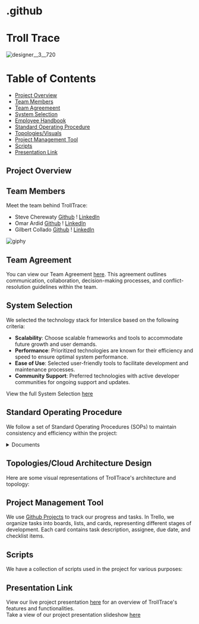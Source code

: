 # .github
# Troll Trace

![designer__3__720](https://github.com/TrollTrace/TrollTrace/assets/158124623/04e2fb83-68e1-40d2-9570-c94f9bfa6e39)


Table of Contents
=================
<!--ts-->
  * [Project Overview]()
  * [Team Members]()
  * [Team Agreemeent]()
  * [System Selection]()
  * [Employee Handbook]()
  * [Standard Operating Procedure]()
  * [Topologies/Visuals]()
  * [Project Management Tool]()
  * [Scripts]()
  * [Presentation Link]()
<!--te-->

## Project Overview

## Team Members
Meet the team behind TrollTrace:
* Steve Cherewaty [Github](https://github.com/SCherewaty) ! [LinkedIn](https://www.linkedin.com/in/steve-cherewaty-jr-b8727135/)
* Omar Ardid [Github](https://github.com/oardid) ! [LinkedIn](https://www.linkedin.com/in/ardidomar/)
* Gilbert Collado [Github](https://github.com/JapanesePlatano) ! [LinkedIn](https://www.linkedin.com/in/gilbert-collado-545099254)
  
![giphy](https://github.com/TrollTrace/TrollTrace/assets/158124623/012623e4-3807-4c94-bf51-e9018205f19f)

## Team Agreement
You can view our Team Agreement [here](). This agreement outlines communication, collaboration, decision-making processes, and conflict-resolution guidelines within the team.

## System Selection
We selected the technology stack for Interslice based on the following criteria:
- **Scalability**: Choose scalable frameworks and tools to accommodate future growth and user demands.
- **Performance**: Prioritized technologies are known for their efficiency and speed to ensure optimal system performance.
- **Ease of Use**: Selected user-friendly tools to facilitate development and maintenance processes.
- **Community Support**: Preferred technologies with active developer communities for ongoing support and updates.

View the full System Selection [here]()

## Standard Operating Procedure
We follow a set of Standard Operating Procedures (SOPs) to maintain consistency and efficiency within the project:
<details>
<summary>Documents</summary>

</details>
  
## Topologies/Cloud Architecture Design
Here are some visual representations of TrollTrace's architecture and topology:

## Project Management Tool
We use [Github Projects]() to track our progress and tasks. In Trello, we organize tasks into boards, lists, and cards, representing different stages of development. Each card contains task description, assignee, due date, and checklist items.

## Scripts
We have a collection of scripts used in the project for various purposes:

## Presentation Link
View our live project presentation [here]() for an overview of TrollTrace's features and functionalities.<br>
Take a view of our project presentation slideshow [here]()
